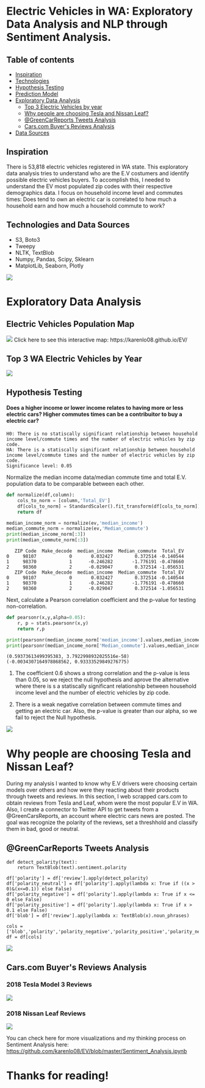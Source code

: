 
# Electric Vehicles in WA: Exploratory Data Analysis and NLP through Sentiment Analysis.

## Table of contents
- [Inspiration](#general-info)
- [Technologies](#technologies)
- [Hypothesis Testing](#hypotesis-testing)
- [Prediction Model](#prediction-model)
- [Exploratory Data Analysis](#exploratory-data-analysis)
  + [Top 3 Electric Vehicles by year](#exploratory-data-analysis)
  + [Why people are choosing Tesla and Nissan Leaf?](#why)
   * [@GreenCarReports Tweets Analysis](#twitter-analysis)
   * [Cars.com Buyer's Reviews Analysis](#web-scrapping-analysis)
- [Data Sources](#data-sources)


## Inspiration
There is 53,818 electric vehicles registered in WA state. This exploratory data analysis tries to understand who are the E.V costumers and identify possible electric vehicles buyers.  To accomplish this, I needed to understand the EV most populated zip codes with their respective demographics data. I focus on household income level and commutes times: Does tend to own an electric car is correlated to how much a household earn and how much a household commute to work?


## Technologies and Data Sources
* S3, Boto3
* Tweepy
* NLTK, TextBlob
* Numpy, Pandas, Scipy, Sklearn
* MatplotLib, Seaborn, Plotly

<img src="/visualizations/tech.png"/>

# Exploratory Data Analysis

## Electric Vehicles Population Map
<img src="/visualizations/scatterplotmap.png"/>
Click here to see this interactive map: https://karenlo08.github.io/EV/

## Top 3 WA Electric Vehicles by Year

<img src="/visualizations/top3.png"/>

## Hypothesis Testing
#### Does a higher income or lower income relates to having more or less electric cars?  Higher commutes times can be a contribuitor to buy a electric car?

```
H0: There is no statiscally significant relationship between household income level/commute times and the number of electric vehicles by zip code.
HA: There is a statiscally significant relationship between household income level/commute times and the number of electric vehicles by zip code.
Significance level: 0.05
```
Normalize the median income data/median commute time and total E.V. population data to be comparable between each other.

```python
def normalize(df,column):
    cols_to_norm = [column,'Total_EV']
    df[cols_to_norm] = StandardScaler().fit_transform(df[cols_to_norm])
    return df
```

```python
median_income_norm = normalize(ev,'median_income')
median_commute_norm = normalize(ev,'Median_commute')
print(median_income_norm[:3])
print(median_commute_norm[:3])
```

       ZIP Code  Make_decode  median_income  Median_commute  Total_EV
    0     98107            0       0.032427        0.372514 -0.140544
    1     98370            1      -0.246282       -1.776191 -0.478660
    2     98360            2      -0.029047        0.372514 -1.056531
       ZIP Code  Make_decode  median_income  Median_commute  Total_EV
    0     98107            0       0.032427        0.372514 -0.140544
    1     98370            1      -0.246282       -1.776191 -0.478660
    2     98360            2      -0.029047        0.372514 -1.056531


Next, calculate a Pearson correlation coefficient and the p-value for testing non-correlation.

```python
def pearsonr(x,y,alpha=0.05):
    r, p = stats.pearsonr(x,y)
    return r,p
```

```python
print(pearsonr(median_income_norm['median_income'].values,median_income_norm['Total_EV'].values))
print(pearsonr(median_income_norm['Median_commute'].values,median_income_norm['Total_EV'].values))
```

    (0.59373613499395383, 3.7922998932025516e-58)
    (-0.0034307164978868562, 0.93333529849276775)


1. The coefficient 0.6 shows a strong correlation and the p-value is less than 0.05, so we reject the null hypothesis and aprove the alternative where there is s a statiscally significant relationship between household income level and the number of electric vehicles by zip code.

2. There is a weak negative correlation between commute times and getting an electric car. Also, the p-value is greater than our alpha, so we fail to reject the Null hypothesis.

<img src="/visualizations/correlation_table.png"/>

# Why people are choosing Tesla and Nissan Leaf? 
During my analysis I wanted to know why E.V drivers were choosing certain models over others and how were they reacting about their products through tweets and reviews. In this section, I web scrapped cars.com to obtain reviews from Tesla and Leaf, whom were the most popular E.V in WA. Also, I create a connector to Twitter API to get tweets from a @GreenCarsReports, an account where electric cars news are posted. The goal was recognize the polarity of the reviews, set a threshhold and classify them in bad, good or neutral.

## @GreenCarReports Tweets Analysis

```
def detect_polarity(text):
    return TextBlob(text).sentiment.polarity

df['polarity'] = df['review'].apply(detect_polarity)
df['polarity_neutral'] = df['polarity'].apply(lambda x: True if ((x > 0)&(x<=0.1)) else False)
df['polarity_negative'] = df['polarity'].apply(lambda x: True if x <= 0 else False)
df['polarity_positive'] = df['polarity'].apply(lambda x: True if x > 0.1 else False)
df['blob'] = df['review'].apply(lambda x: TextBlob(x).noun_phrases)

cols = ['blob','polarity','polarity_negative','polarity_positive','polarity_neutral','review']
df = df[cols]
```
<img src="/visualizations/polarity.png"/>


## Cars.com Buyer's Reviews Analysis
### 2018 Tesla Model 3 Reviews
<img src="/visualizations/car__tesla_reviews_bar.png"/>

### 2018 Nissan Leaf Reviews
<img src="/visualizations/car__tesla_reviews_bar.png"/>

You can check here for more visualizations and my thinking process on Sentiment Analysis here: https://github.com/karenlo08/EV/blob/master/Sentiment_Analysis.ipynb

# Thanks for reading!
